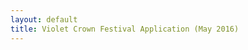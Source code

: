 ```yaml
---
layout: default
title: Violet Crown Festival Application (May 2016)
---
```


<script type="text/javascript" src="https://form.jotform.com/jsform/60675003958157"></script>
